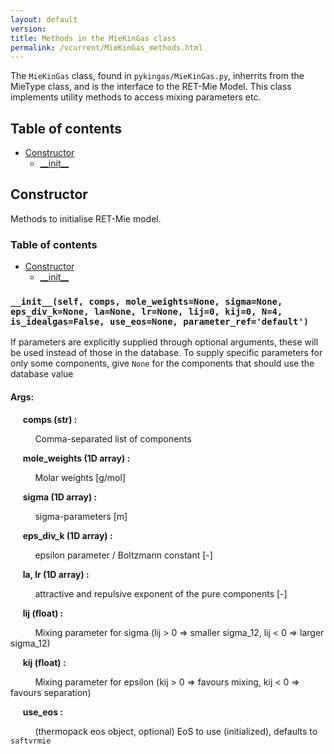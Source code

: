```yaml
---
layout: default
version: 
title: Methods in the MieKinGas class
permalink: /vcurrent/MieKinGas_methods.html
---
```


<!--- 
Generated at: 2023-11-06T12:02:00.296867
This is an auto-generated file, generated using the script at KineticGas/pyUtils/markdown_from_docstrings.py
The file is created by parsing the docstrings of the methods in the 
MieKinGas class. For instructions on how to use the parser routines, see the
file KineticGas/pyUtils/markdown_from_docstrings.py--->

The `MieKinGas` class, found in `pykingas/MieKinGas.py`, inherrits from the MieType class, and  is the interface to the 
RET-Mie Model. This class implements utility methods to access mixing parameters etc.

## Table of contents
  * [Constructor](#constructor)
    * [\_\_init\_\_](#__init__self-comps-mole_weightsnone-sigmanone-eps_div_knone-lanone-lrnone-lij0-kij0-n4-is_idealgasfalse-use_eosnone-parameter_refdefault)

## Constructor

Methods to initialise RET-Mie model.

### Table of contents
  * [Constructor](#constructor)
    * [\_\_init\_\_](#__init__self-comps-mole_weightsnone-sigmanone-eps_div_knone-lanone-lrnone-lij0-kij0-n4-is_idealgasfalse-use_eosnone-parameter_refdefault)


### `__init__(self, comps, mole_weights=None, sigma=None, eps_div_k=None, la=None, lr=None, lij=0, kij=0, N=4, is_idealgas=False, use_eos=None, parameter_ref='default')`
If parameters are explicitly supplied through optional arguments, these will be used instead of those in the database.
To supply specific parameters for only some components, give `None` for the components that should use the database
value
 

#### Args:

&nbsp;&nbsp;&nbsp;&nbsp; **comps (str) :** 

&nbsp;&nbsp;&nbsp;&nbsp; &nbsp;&nbsp;&nbsp;&nbsp;  Comma-separated list of components

&nbsp;&nbsp;&nbsp;&nbsp; **mole_weights (1D array) :** 

&nbsp;&nbsp;&nbsp;&nbsp; &nbsp;&nbsp;&nbsp;&nbsp;  Molar weights [g/mol]

&nbsp;&nbsp;&nbsp;&nbsp; **sigma (1D array) :** 

&nbsp;&nbsp;&nbsp;&nbsp; &nbsp;&nbsp;&nbsp;&nbsp;  sigma-parameters [m]

&nbsp;&nbsp;&nbsp;&nbsp; **eps_div_k (1D array) :** 

&nbsp;&nbsp;&nbsp;&nbsp; &nbsp;&nbsp;&nbsp;&nbsp;  epsilon parameter / Boltzmann constant [-]

&nbsp;&nbsp;&nbsp;&nbsp; **la, lr (1D array) :** 

&nbsp;&nbsp;&nbsp;&nbsp; &nbsp;&nbsp;&nbsp;&nbsp;  attractive and repulsive exponent of the pure components [-]

&nbsp;&nbsp;&nbsp;&nbsp; **lij (float) :** 

&nbsp;&nbsp;&nbsp;&nbsp; &nbsp;&nbsp;&nbsp;&nbsp;  Mixing parameter for sigma (lij > 0 => smaller sigma_12, lij < 0 => larger sigma_12)

&nbsp;&nbsp;&nbsp;&nbsp; **kij (float) :** 

&nbsp;&nbsp;&nbsp;&nbsp; &nbsp;&nbsp;&nbsp;&nbsp;  Mixing parameter for epsilon (kij > 0 => favours mixing, kij < 0 => favours separation)

&nbsp;&nbsp;&nbsp;&nbsp; **use_eos :** 

&nbsp;&nbsp;&nbsp;&nbsp; &nbsp;&nbsp;&nbsp;&nbsp;  (thermopack eos object, optional) EoS to use (initialized), defaults to `saftvrmie` 

